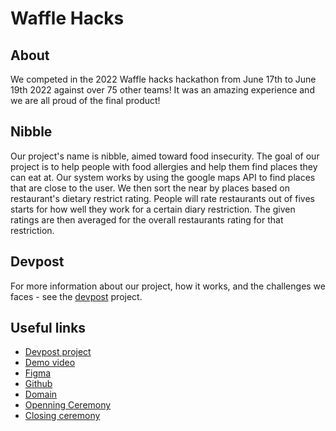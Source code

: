 # Waffle Hacks

## About
We competed in the 2022 Waffle hacks hackathon from June 17th to June 19th 2022 against over 75 other teams! It was an amazing experience and we are all proud of the final product!

## Nibble
Our project's name is nibble, aimed toward food insecurity. The goal of our project is to help people with food allergies and help them find places they can eat at. Our system works by using the google maps API to find places that are close to the user. We then sort the near by places based on restaurant's dietary restrict rating. People will rate restaurants out of fives starts for how well they work for a certain diary restriction. The given ratings are then averaged for the overall restaurants rating for that restriction. 

## Devpost
For more information about our project, how it works, and the challenges we faces - see the [devpost](https://devpost.com/software/nibble-y970t4) project. 

## Useful links
* [Devpost project](https://devpost.com/software/nibble-y970t4)
* [Demo video](https://www.youtube.com/watch?v=msVS9FBLsOg)
* [Figma](https://www.figma.com/file/PNYdvEi2xHPUnvxf8d1qLn/Nibble?node-id=0%3A1)
* [Github](https://github.com/asubramanian08/WaffleHacks)
* [Domain](https://find-something-to-nibble.tech)
* [Openning Ceremony](https://www.youtube.com/watch?v=diFywew55xs)
* [Closing ceremony](https://m.youtube.com/watch?v=HjKH6kbUrmw)